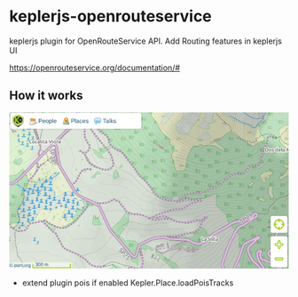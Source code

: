 # keplerjs-openrouteservice
keplerjs plugin for OpenRouteService API. Add Routing features in keplerjs UI

https://openrouteservice.org/documentation/#

## How it works
![Rounting Demo](https://raw.githubusercontent.com/Keplerjs/keplerjs-openrouteservice/master/private/screenshots/routing.gif)


* extend plugin pois if enabled Kepler.Place.loadPoisTracks
